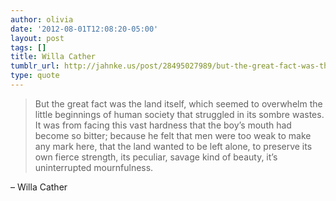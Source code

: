 ```yaml
---
author: olivia
date: '2012-08-01T12:08:20-05:00'
layout: post
tags: []
title: Willa Cather
tumblr_url: http://jahnke.us/post/28495027989/but-the-great-fact-was-the-land-itself-which
type: quote
---
```


> But the great fact was the land itself, which seemed to overwhelm the little beginnings of human society that struggled in its sombre wastes. It was from facing this vast hardness that the boy’s mouth had become so bitter; because he felt that men were too weak to make any mark here, that the land wanted to be left alone, to preserve its own fierce strength, its peculiar, savage kind of beauty, it’s uninterrupted mournfulness.

– Willa Cather
